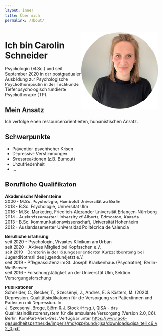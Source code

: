 ```yaml
---
layout: inner
title: Über mich
permalink: /about/
---
```


<img src="https://raw.githubusercontent.com/carolinschneider/carolinschneider.github.io/master/img/lini%20(2).png" alt="" style="float:right;width:50%;">

# Ich bin Carolin Schneider
Psychologin (M.Sc.) und seit September 2020 in der postgradualen Ausbildung zur Psychologische Psychotherapeutin in der Fachkunde Tiefenpsychologisch fundierte Psychotherapie (TP).

## Mein Ansatz
Ich verfolge einen ressourcenorientierten, humanistischen Ansatz. 

## Schwerpunkte
- Prävention psychischer Krisen <br />
- Depressive Verstimmungen <br />
- Stressreaktionen (z.B. Burnout) <br />
- Unzufriedenheit <br />
- ...

## Berufliche Qualifikaton

**Akademische Meilensteine** <br />
2020 - M.Sc. Psychologie, Humboldt Universität zu Berlin <br />
2018 - B.Sc. Psychologie, Universität Ulm <br />
2016 - M.Sc. Marketing, Friedrich-Alexander Universität Erlangen-Nürnberg <br />
2014 - Auslandssemester University of Alberta, Edmonton, Kanada <br />
2013 - B.Sc. Kommunikationswissenschaft, Universität Hohenheim <br />
2012 - Auslandssemester Universidad Politécnica de Valencia <br />

**Berufliche Erfahrung** <br />
seit 2020 - Psychologin, Vivantes Klinikum am Urban <br />
seit 2020 - Aktives Mitglied bei Kopfsachen e.V. <br />
seit 2019 - Beraterin in der lösungesorientierten Kurzzeitberatung bei JugendNotmail des jugendundjetzt e.V. <br />
seit 2019 - Pflegeassistenz im St. Joseph Krankenhaus (Psychiatrie), Berlin-Weißensee <br />
seit 2016 - Forschungstätigkeit an der Universität Ulm, Sektion Versorgungsforschung

**Publikationen** <br />
Schneider, C., Becker, T., Szecsenyi, J., Andres, E. & Kösters, M. (2020). Depression. Qualitätsindikatoren für die Versorgung von Patientinnen und Patienten mit Depression. In    
   J. Szecsenyi, Broge, Björn & J. Stock (Hrsg.), QiSA - das Qualitätsindikatorensystem für die ambulante Versorgung (Version 2.0, C6). Berlin: KomPart-Verl.-Ges. Verfügbar 
   unter https://www.aok-gesundheitspartner.de/imperia/md/gpp/bund/qisa/downloads/qisa_teil_c6_v2_0.pdf

